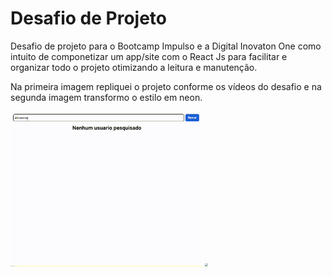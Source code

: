 # Desafio de Projeto



Desafio de projeto para o Bootcamp Impulso e a Digital Inovaton One como intuito de componetizar um app/site com o React Js para facilitar e organizar todo o projeto otimizando a leitura e manutenção.



Na primeira imagem repliquei o projeto conforme os vídeos do desafio e na segunda imagem transformo o estilo em neon.


<img src="img/teste1.gif" style="zoom:30%;" />
<img src="img/teste2.gif" style="zoom:30%;" />




